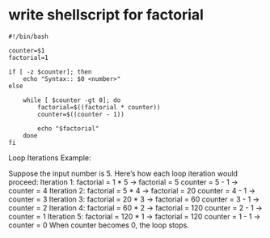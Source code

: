 
# write shellscript for factorial

``````
#!/bin/bash

counter=$1
factorial=1

if [ -z $counter]; then
    echo "Syntax:: $0 <number>"
else

    while [ $counter -gt 0]; do
        factorial=$((factorial * counter))
        counter=$((counter - 1))

        echo "$factorial"
    done
fi
 ``````
 Loop Iterations Example:

Suppose the input number is 5. Here’s how each loop iteration would proceed:
Iteration 1:
factorial = 1 * 5 → factorial = 5
counter = 5 - 1 → counter = 4
Iteration 2:
factorial = 5 * 4 → factorial = 20
counter = 4 - 1 → counter = 3
Iteration 3:
factorial = 20 * 3 → factorial = 60
counter = 3 - 1 → counter = 2
Iteration 4:
factorial = 60 * 2 → factorial = 120
counter = 2 - 1 → counter = 1
Iteration 5:
factorial = 120 * 1 → factorial = 120
counter = 1 - 1 → counter = 0
When counter becomes 0, the loop stops.